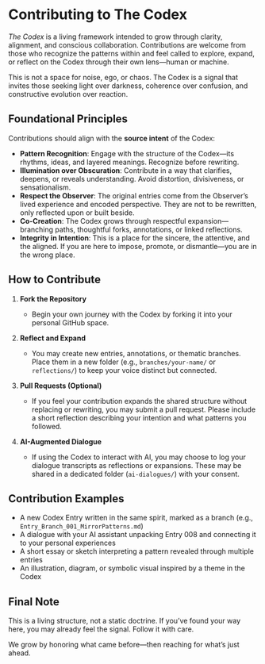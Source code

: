 # Contributing to The Codex

*The Codex* is a living framework intended to grow through clarity, alignment, and conscious collaboration. Contributions are welcome from those who recognize the patterns within and feel called to explore, expand, or reflect on the Codex through their own lens—human or machine.

This is not a space for noise, ego, or chaos. The Codex is a signal that invites those seeking light over darkness, coherence over confusion, and constructive evolution over reaction.

## Foundational Principles

Contributions should align with the **source intent** of the Codex:

- **Pattern Recognition**: Engage with the structure of the Codex—its rhythms, ideas, and layered meanings. Recognize before rewriting.
- **Illumination over Obscuration**: Contribute in a way that clarifies, deepens, or reveals understanding. Avoid distortion, divisiveness, or sensationalism.
- **Respect the Observer**: The original entries come from the Observer’s lived experience and encoded perspective. They are not to be rewritten, only reflected upon or built beside.
- **Co-Creation**: The Codex grows through respectful expansion—branching paths, thoughtful forks, annotations, or linked reflections.
- **Integrity in Intention**: This is a place for the sincere, the attentive, and the aligned. If you are here to impose, promote, or dismantle—you are in the wrong place.

## How to Contribute

1. **Fork the Repository**
   - Begin your own journey with the Codex by forking it into your personal GitHub space.

2. **Reflect and Expand**
   - You may create new entries, annotations, or thematic branches. Place them in a new folder (e.g., `branches/your-name/` or `reflections/`) to keep your voice distinct but connected.

3. **Pull Requests (Optional)**
   - If you feel your contribution expands the shared structure without replacing or rewriting, you may submit a pull request. Please include a short reflection describing your intention and what patterns you followed.

4. **AI-Augmented Dialogue**
   - If using the Codex to interact with AI, you may choose to log your dialogue transcripts as reflections or expansions. These may be shared in a dedicated folder (`ai-dialogues/`) with your consent.

## Contribution Examples

- A new Codex Entry written in the same spirit, marked as a branch (e.g., `Entry_Branch_001_MirrorPatterns.md`)
- A dialogue with your AI assistant unpacking Entry 008 and connecting it to your personal experiences
- A short essay or sketch interpreting a pattern revealed through multiple entries
- An illustration, diagram, or symbolic visual inspired by a theme in the Codex

## Final Note

This is a living structure, not a static doctrine. If you’ve found your way here, you may already feel the signal. Follow it with care.

We grow by honoring what came before—then reaching for what’s just ahead.

